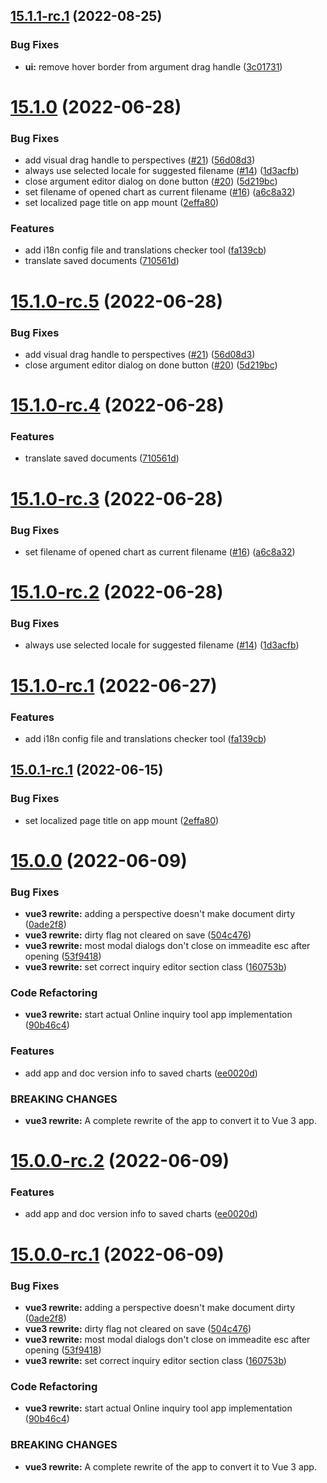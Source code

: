 ## [15.1.1-rc.1](https://github.com/online-inquiry-tool/oit/compare/v15.1.0...v15.1.1-rc.1) (2022-08-25)


### Bug Fixes

* **ui:** remove hover border from argument drag handle ([3c01731](https://github.com/online-inquiry-tool/oit/commit/3c0173167715f4e3b255e823c0e8d056aa64b932))

# [15.1.0](https://github.com/online-inquiry-tool/oit/compare/v15.0.0...v15.1.0) (2022-06-28)


### Bug Fixes

* add visual drag handle to perspectives ([#21](https://github.com/online-inquiry-tool/oit/issues/21)) ([56d08d3](https://github.com/online-inquiry-tool/oit/commit/56d08d37899222348bc306c97176904aa403598c))
* always use selected locale for suggested filename ([#14](https://github.com/online-inquiry-tool/oit/issues/14)) ([1d3acfb](https://github.com/online-inquiry-tool/oit/commit/1d3acfbf293fe46d77167467406e052fb6bcb4a2))
* close argument editor dialog on done button ([#20](https://github.com/online-inquiry-tool/oit/issues/20)) ([5d219bc](https://github.com/online-inquiry-tool/oit/commit/5d219bc37db95e2db47f3384fe834457cb468cbb))
* set filename of opened chart as current filename ([#16](https://github.com/online-inquiry-tool/oit/issues/16)) ([a6c8a32](https://github.com/online-inquiry-tool/oit/commit/a6c8a32c1f5f92b015ee9699894a9b0142cd0929))
* set localized page title on app mount ([2effa80](https://github.com/online-inquiry-tool/oit/commit/2effa80ad3110ae88af4da98271bc3c556d9f295))


### Features

* add i18n config file and translations checker tool ([fa139cb](https://github.com/online-inquiry-tool/oit/commit/fa139cbd4299c8fde9cc36331eed7131c30e5f8d))
* translate saved documents ([710561d](https://github.com/online-inquiry-tool/oit/commit/710561d21459895a79338e8e6bce601a430af1f4))

# [15.1.0-rc.5](https://github.com/online-inquiry-tool/oit/compare/v15.1.0-rc.4...v15.1.0-rc.5) (2022-06-28)


### Bug Fixes

* add visual drag handle to perspectives ([#21](https://github.com/online-inquiry-tool/oit/issues/21)) ([56d08d3](https://github.com/online-inquiry-tool/oit/commit/56d08d37899222348bc306c97176904aa403598c))
* close argument editor dialog on done button ([#20](https://github.com/online-inquiry-tool/oit/issues/20)) ([5d219bc](https://github.com/online-inquiry-tool/oit/commit/5d219bc37db95e2db47f3384fe834457cb468cbb))

# [15.1.0-rc.4](https://github.com/online-inquiry-tool/oit/compare/v15.1.0-rc.3...v15.1.0-rc.4) (2022-06-28)


### Features

* translate saved documents ([710561d](https://github.com/online-inquiry-tool/oit/commit/710561d21459895a79338e8e6bce601a430af1f4))

# [15.1.0-rc.3](https://github.com/online-inquiry-tool/oit/compare/v15.1.0-rc.2...v15.1.0-rc.3) (2022-06-28)


### Bug Fixes

* set filename of opened chart as current filename ([#16](https://github.com/online-inquiry-tool/oit/issues/16)) ([a6c8a32](https://github.com/online-inquiry-tool/oit/commit/a6c8a32c1f5f92b015ee9699894a9b0142cd0929))

# [15.1.0-rc.2](https://github.com/online-inquiry-tool/oit/compare/v15.1.0-rc.1...v15.1.0-rc.2) (2022-06-28)


### Bug Fixes

* always use selected locale for suggested filename ([#14](https://github.com/online-inquiry-tool/oit/issues/14)) ([1d3acfb](https://github.com/online-inquiry-tool/oit/commit/1d3acfbf293fe46d77167467406e052fb6bcb4a2))

# [15.1.0-rc.1](https://github.com/online-inquiry-tool/oit/compare/v15.0.1-rc.1...v15.1.0-rc.1) (2022-06-27)


### Features

* add i18n config file and translations checker tool ([fa139cb](https://github.com/online-inquiry-tool/oit/commit/fa139cbd4299c8fde9cc36331eed7131c30e5f8d))

## [15.0.1-rc.1](https://github.com/online-inquiry-tool/oit/compare/v15.0.0...v15.0.1-rc.1) (2022-06-15)


### Bug Fixes

* set localized page title on app mount ([2effa80](https://github.com/online-inquiry-tool/oit/commit/2effa80ad3110ae88af4da98271bc3c556d9f295))

# [15.0.0](https://github.com/online-inquiry-tool/oit/compare/v14.0.0...v15.0.0) (2022-06-09)


### Bug Fixes

* **vue3 rewrite:** adding a perspective doesn't make document dirty ([0ade2f8](https://github.com/online-inquiry-tool/oit/commit/0ade2f87d51feb82257b9c6fc39292b35418bd46))
* **vue3 rewrite:** dirty flag not cleared on save ([504c476](https://github.com/online-inquiry-tool/oit/commit/504c476dfb289f263eb9266dd1a8766f4c68276e))
* **vue3 rewrite:** most modal dialogs don't close on immeadite esc after opening ([53f9418](https://github.com/online-inquiry-tool/oit/commit/53f941852be4b715cbd8f8393fd52223ebdf091d))
* **vue3 rewrite:** set correct inquiry editor section class ([160753b](https://github.com/online-inquiry-tool/oit/commit/160753b64a2648db51a33e4a4c91cdb1005b905b))


### Code Refactoring

* **vue3 rewrite:** start actual Online inquiry tool app implementation ([90b46c4](https://github.com/online-inquiry-tool/oit/commit/90b46c40912c75b607691a4b2c9d28f2be1963f4))


### Features

* add app and doc version info to saved charts ([ee0020d](https://github.com/online-inquiry-tool/oit/commit/ee0020d7752eb66ac6687c347d686248ddfe67d4))


### BREAKING CHANGES

* **vue3 rewrite:** A complete rewrite of the app to convert it to Vue 3 app.

# [15.0.0-rc.2](https://github.com/online-inquiry-tool/oit/compare/v15.0.0-rc.1...v15.0.0-rc.2) (2022-06-09)


### Features

* add app and doc version info to saved charts ([ee0020d](https://github.com/online-inquiry-tool/oit/commit/ee0020d7752eb66ac6687c347d686248ddfe67d4))

# [15.0.0-rc.1](https://github.com/online-inquiry-tool/oit/compare/v14.0.0...v15.0.0-rc.1) (2022-06-09)


### Bug Fixes

* **vue3 rewrite:** adding a perspective doesn't make document dirty ([0ade2f8](https://github.com/online-inquiry-tool/oit/commit/0ade2f87d51feb82257b9c6fc39292b35418bd46))
* **vue3 rewrite:** dirty flag not cleared on save ([504c476](https://github.com/online-inquiry-tool/oit/commit/504c476dfb289f263eb9266dd1a8766f4c68276e))
* **vue3 rewrite:** most modal dialogs don't close on immeadite esc after opening ([53f9418](https://github.com/online-inquiry-tool/oit/commit/53f941852be4b715cbd8f8393fd52223ebdf091d))
* **vue3 rewrite:** set correct inquiry editor section class ([160753b](https://github.com/online-inquiry-tool/oit/commit/160753b64a2648db51a33e4a4c91cdb1005b905b))


### Code Refactoring

* **vue3 rewrite:** start actual Online inquiry tool app implementation ([90b46c4](https://github.com/online-inquiry-tool/oit/commit/90b46c40912c75b607691a4b2c9d28f2be1963f4))


### BREAKING CHANGES

* **vue3 rewrite:** A complete rewrite of the app to convert it to Vue 3 app.
